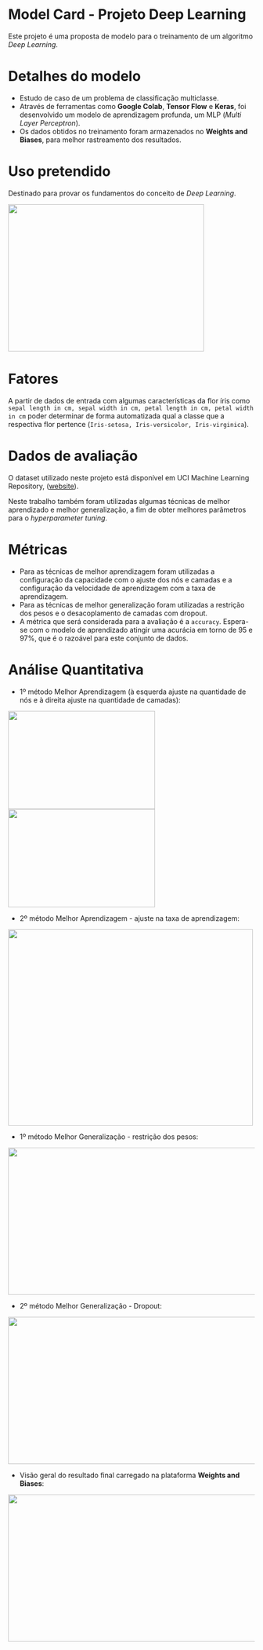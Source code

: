 # Model Card - Projeto Deep Learning
Este projeto é uma proposta de modelo para o treinamento de um algoritmo _Deep Learning_.

# Detalhes do modelo
- Estudo de caso de um problema de classificação multiclasse. 
- Através de ferramentas como **Google Colab**, **Tensor Flow** e **Keras**, foi desenvolvido um modelo de aprendizagem profunda, um MLP (_Multi Layer Perceptron_).
- Os dados obtidos no treinamento foram armazenados no **Weights and Biases**, para melhor rastreamento dos resultados.

# Uso pretendido
Destinado para provar os fundamentos do conceito de _Deep Learning_. 

<img src="https://user-images.githubusercontent.com/44613658/180632141-f6ed8f07-1bcb-486a-8ec6-463c0f96efd4.JPG" width="400" height="300" >

# Fatores
A partir de dados de entrada com algumas características da flor íris como `sepal length in cm, sepal width in cm, petal length in cm, petal width in cm` poder determinar de forma automatizada qual a classe que a respectiva flor pertence (`Iris-setosa, Iris-versicolor, Iris-virginica`).

# Dados de avaliação
O dataset utilizado neste projeto está disponível em UCI Machine Learning Repository, ([website](https://archive.ics.uci.edu/ml/machine-learning-databases/iris/)).

Neste trabalho também foram utilizadas algumas técnicas de melhor aprendizado e melhor generalização, a fim de obter melhores parâmetros para o _hyperparameter tuning_.

# Métricas
- Para as técnicas de melhor aprendizagem foram utilizadas a configuração da capacidade com o ajuste dos nós e camadas e a configuração da velocidade de aprendizagem com a taxa de aprendizagem.
- Para as técnicas de melhor generalização foram utilizadas a restrição dos pesos e o desacoplamento de camadas com dropout.
- A métrica que será considerada para a avaliação é a `accuracy`. Espera-se com o modelo de aprendizado atingir uma acurácia em torno de 95 e 97%, que é o razoável para este conjunto de dados.

# Análise Quantitativa
- 1º método Melhor Aprendizagem (à esquerda ajuste na quantidade de nós e à direita ajuste na quantidade de camadas):

<img src="https://user-images.githubusercontent.com/44613658/180644080-668aa674-1395-47ec-99a8-8ca597660a93.png" width="300" height="200" >    <img src="https://user-images.githubusercontent.com/44613658/180644147-03c4050e-f099-48fb-9218-ee490ce9adb2.png" width="300" height="200" >


- 2º método Melhor Aprendizagem - ajuste na taxa de aprendizagem:

<img src="https://user-images.githubusercontent.com/44613658/180644321-541b7199-5079-4ec9-a3ce-cbb3f4b55671.png" width="500" height="400" >


- 1º método Melhor Generalização - restrição dos pesos:

<img src="https://user-images.githubusercontent.com/44613658/180645703-f4a452f0-0e1f-4240-895a-338e4cc68f26.png" width="600" height="300" >

- 2º método Melhor Generalização - Dropout:

<img src="https://user-images.githubusercontent.com/44613658/180646122-0449074a-8e53-48ee-8f2e-2b9a9c4752a2.png" width="600" height="300" >


- Visão geral do resultado final carregado na plataforma **Weights and Biases**:

<img src="https://user-images.githubusercontent.com/44613658/180646230-0afb1404-f0f6-41d5-ab9d-ef669396fa2e.png" width="700" height="300" >













